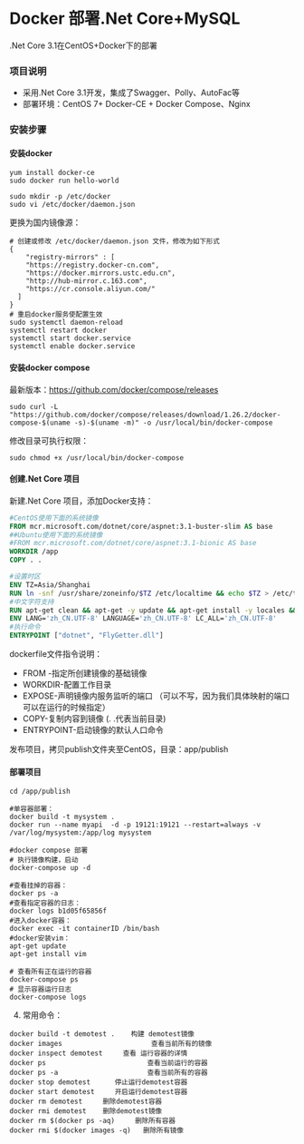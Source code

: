 # Docker 部署.Net Core+MySQL

.Net Core 3.1在CentOS+Docker下的部署

### 项目说明

- 采用.Net Core 3.1开发，集成了Swagger、Polly、AutoFac等
- 部署环境：CentOS 7+ Docker-CE + Docker Compose、Nginx

### 安装步骤

#### 安装docker

```shell
yum install docker-ce
sudo docker run hello-world

sudo mkdir -p /etc/docker
sudo vi /etc/docker/daemon.json
```

更换为国内镜像源：

```
# 创建或修改 /etc/docker/daemon.json 文件，修改为如下形式
{
    "registry-mirrors" : [
    "https://registry.docker-cn.com",
    "https://docker.mirrors.ustc.edu.cn",
    "http://hub-mirror.c.163.com",
    "https://cr.console.aliyun.com/"
  ]
}
# 重启docker服务使配置生效
sudo systemctl daemon-reload
systemctl restart docker
systemctl start docker.service
systemctl enable docker.service
```

#### 安装docker compose

最新版本：https://github.com/docker/compose/releases

```shell
sudo curl -L "https://github.com/docker/compose/releases/download/1.26.2/docker-compose-$(uname -s)-$(uname -m)" -o /usr/local/bin/docker-compose
```

修改目录可执行权限：

```shell
sudo chmod +x /usr/local/bin/docker-compose
```



#### 创建.Net Core 项目

新建.Net Core 项目，添加Docker支持：

```dockerfile
#CentOS使用下面的系统镜像
FROM mcr.microsoft.com/dotnet/core/aspnet:3.1-buster-slim AS base
##Ubuntu使用下面的系统镜像
#FROM mcr.microsoft.com/dotnet/core/aspnet:3.1-bionic AS base
WORKDIR /app
COPY . .

#设置时区
ENV TZ=Asia/Shanghai
RUN ln -snf /usr/share/zoneinfo/$TZ /etc/localtime && echo $TZ > /etc/timezone
#中文字符支持
RUN apt-get clean && apt-get -y update && apt-get install -y locales && locale-gen zh_CN.UTF-8
ENV LANG='zh_CN.UTF-8' LANGUAGE='zh_CN.UTF-8' LC_ALL='zh_CN.UTF-8'
#执行命令
ENTRYPOINT ["dotnet", "FlyGetter.dll"]
```

  dockerfile文件指令说明：

- FROM -指定所创建镜像的基础镜像
- WORKDIR-配置工作目录
- EXPOSE-声明镜像内服务监听的端口 （可以不写，因为我们具体映射的端口可以在运行的时候指定）
- COPY-复制内容到镜像  (. .代表当前目录)
- ENTRYPOINT-启动镜像的默认人口命令

发布项目，拷贝publish文件夹至CentOS，目录：app/publish

#### 部署项目

```shell
cd /app/publish

#单容器部署：
docker build -t mysystem .
docker run --name myapi  -d -p 19121:19121 --restart=always -v /var/log/mysystem:/app/log mysystem

#docker compose 部署
# 执行镜像构建，启动
docker-compose up -d
```



```
#查看挂掉的容器：
docker ps -a
#查看指定容器的日志：
docker logs b1d05f65856f
#进入docker容器：
docker exec -it containerID /bin/bash
#docker安装vim：
apt-get update
apt-get install vim

# 查看所有正在运行的容器
docker-compose ps
# 显示容器运行日志
docker-compose logs
```

4. 常用命令：

```shell
docker build -t demotest .    构建 demotest镜像
docker images                      查看当前所有的镜像
docker inspect demotest     查看 运行容器的详情
docker ps                         查看当前运行的容器
docker ps -a                      查看当前所有的容器
docker stop demotest      停止运行demotest容器
docker start demotest     开启运行demotest容器
docker rm demotest     删除demotest容器
docker rmi demotest    删除demotest镜像
docker rm $(docker ps -aq)     删除所有容器
docker rmi $(docker images -q)   删除所有镜像
```

